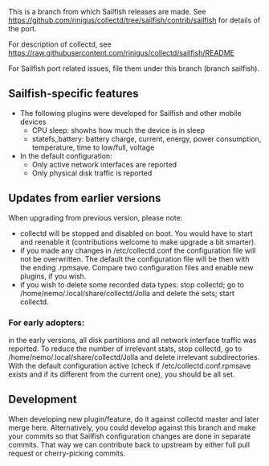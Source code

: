 This is a branch from which Sailfish releases are made. See https://github.com/rinigus/collectd/tree/sailfish/contrib/sailfish for details of the port. 

For description of collectd, see https://raw.githubusercontent.com/rinigus/collectd/sailfish/README

For Sailfish port related issues, file them under this branch (branch sailfish). 

## Sailfish-specific features

* The following plugins were developed for Sailfish and other mobile devices
  * CPU sleep: showhs how much the device is in sleep
  * statefs_battery: battery charge, current, energy, power consumption, temperature, time to low/full, voltage
* In the default configuration:
   * Only active network interfaces are reported
   * Only physical disk traffic is reported

## Updates from earlier versions

When upgrading from previous version, please note:

* collectd will be stopped and disabled on boot. You would have to start and reenable it (contributions welcome to make upgrade a bit smarter).
* if you made any changes in /etc/collectd.conf the configuration file will not be overwritten. The default the configuration file will be then with the ending .rpmsave. Compare two configuration files and enable new plugins, if you wish.
* if you wish to delete some recorded data types: stop collectd; go to /home/nemo/.local/share/collectd/Jolla and delete the sets; start collectd.


### For early adopters: 

in the early versions, all disk partitions and all network interface traffic was reported. To reduce the number of irrelevant stats, stop collectd, go to /home/nemo/.local/share/collectd/Jolla and delete irrelevant subdirectories. With the default configuration active (check if /etc/collectd.conf.rpmsave exists and if its different from the current one), you should be all set.

## Development

When developing new plugin/feature, do it against collectd master and later merge here. Alternatively, you could develop against this branch and make your commits so that Sailfish configuration changes are done in separate commits. That way we can contribute back to upstream by either full pull request or cherry-picking commits. 
